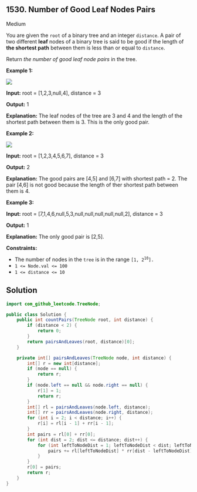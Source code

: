 ## 1530\. Number of Good Leaf Nodes Pairs

Medium

You are given the `root` of a binary tree and an integer `distance`. A pair of two different **leaf** nodes of a binary tree is said to be good if the length of **the shortest path** between them is less than or equal to `distance`.

Return _the number of good leaf node pairs_ in the tree.

**Example 1:**

![](https://assets.leetcode.com/uploads/2020/07/09/e1.jpg)

**Input:** root = [1,2,3,null,4], distance = 3

**Output:** 1

**Explanation:** The leaf nodes of the tree are 3 and 4 and the length of the shortest path between them is 3. This is the only good pair.

**Example 2:**

![](https://assets.leetcode.com/uploads/2020/07/09/e2.jpg)

**Input:** root = [1,2,3,4,5,6,7], distance = 3

**Output:** 2

**Explanation:** The good pairs are [4,5] and [6,7] with shortest path = 2. The pair [4,6] is not good because the length of ther shortest path between them is 4.

**Example 3:**

**Input:** root = [7,1,4,6,null,5,3,null,null,null,null,null,2], distance = 3

**Output:** 1

**Explanation:** The only good pair is [2,5].

**Constraints:**

*   The number of nodes in the `tree` is in the range <code>[1, 2<sup>10</sup>].</code>
*   `1 <= Node.val <= 100`
*   `1 <= distance <= 10`

## Solution

```java
import com_github_leetcode.TreeNode;

public class Solution {
    public int countPairs(TreeNode root, int distance) {
        if (distance < 2) {
            return 0;
        }
        return pairsAndLeaves(root, distance)[0];
    }

    private int[] pairsAndLeaves(TreeNode node, int distance) {
        int[] r = new int[distance];
        if (node == null) {
            return r;
        }
        if (node.left == null && node.right == null) {
            r[1] = 1;
            return r;
        }
        int[] rl = pairsAndLeaves(node.left, distance);
        int[] rr = pairsAndLeaves(node.right, distance);
        for (int i = 2; i < distance; i++) {
            r[i] = rl[i - 1] + rr[i - 1];
        }
        int pairs = rl[0] + rr[0];
        for (int dist = 2; dist <= distance; dist++) {
            for (int leftToNodeDist = 1; leftToNodeDist < dist; leftToNodeDist++) {
                pairs += rl[leftToNodeDist] * rr[dist - leftToNodeDist];
            }
        }
        r[0] = pairs;
        return r;
    }
}
```